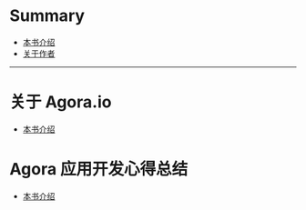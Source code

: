 # Summary

- [本书介绍](./intro.md)
- [关于作者](./about-author.md)

---

# 关于 Agora.io
- [本书介绍]()


# Agora 应用开发心得总结
- [本书介绍]()

